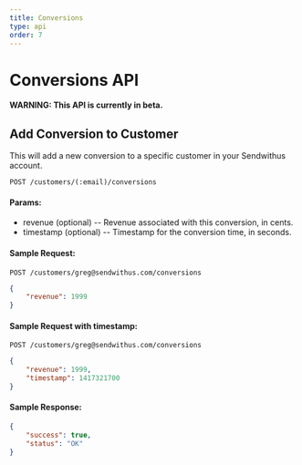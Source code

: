 ```yaml
---
title: Conversions
type: api
order: 7
---
```


# Conversions API

**WARNING: This API is currently in beta.**

## Add Conversion to Customer

This will add a new conversion to a specific customer in your Sendwithus account.

`POST /customers/(:email)/conversions`

#### Params:

- revenue (optional)   -- Revenue associated with this conversion, in cents.
- timestamp (optional) -- Timestamp for the conversion time, in seconds.


#### Sample Request:

`POST /customers/greg@sendwithus.com/conversions`

```json
{
    "revenue": 1999
}
```

#### Sample Request with timestamp:

`POST /customers/greg@sendwithus.com/conversions`

```json
{
    "revenue": 1999,
    "timestamp": 1417321700
}
```

#### Sample Response:

```json
{
    "success": true,
    "status": "OK"
}
```
